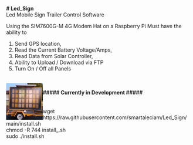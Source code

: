 <b># Led_Sign</b>
<br>
Led Mobile Sign Trailer Control Software

Using the SIM7600G-M 4G Modem Hat on a Raspberry Pi
Must have the ability to 
1. Send GPS location,
2. Read the Current Battery Voltage/Amps,
3. Read Data from Solar Controller,
4. Ability to Upload / Download via FTP
5. Turn On / Off all Panels
<br>
<img src="https://github.com/smartaleciam/Led_Sign/blob/main/sign_trailer.png" align="left" height="100" width="100">
<br>
<b>##### Currently in Development #####</b>
<br><br><br>
wget https://raw.githubusercontent.com/smartaleciam/Led_Sign/main/install.sh<br>
chmod -R 744 install_.sh<br>
sudo ./install.sh
